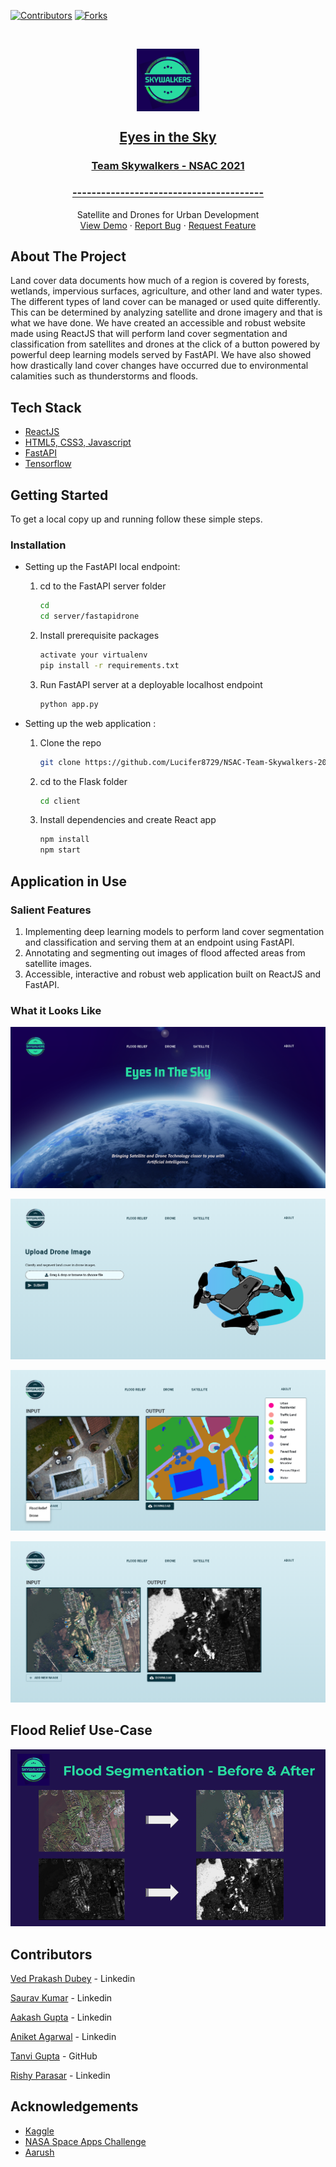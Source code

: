 <!--
*** Thanks for checking out the Best-README-Template. If you have a suggestion
*** that would make this better, please fork the repo and create a pull request
*** or simply open an issue with the tag "enhancement".
*** Thanks again! Now go create something AMAZING! :D
***
***
***
*** To avoid retyping too much info. Do a search and replace for the following:
*** github_username, repo_name, twitter_handle, email, project_title, project_description
-->



<!-- PROJECT SHIELDS -->
<!--
*** I'm using markdown "reference style" links for readability.
*** Reference links are enclosed in brackets [ ] instead of parentheses ( ).
*** See the bottom of this document for the declaration of the reference variables
*** for contributors-url, forks-url, etc. This is an optional, concise syntax you may use.
*** https://www.markdownguide.org/basic-syntax/#reference-style-links
-->
[![Contributors][contributors-shield]][contributors-url]
[![Forks][forks-shield]][forks-url]




<!-- PROJECT LOGO -->
<br />
<p align="center">
  <a href="https://rwishavg.github.io/COVID-19-and-India/frontend/index.html">
    <img align="center" src="images\logo_dark.png" alt="Logo" width="100" height="100">
    <h2 align="center">Eyes in the Sky</h2>
    <h3 align="center">Team Skywalkers - NSAC 2021</h3>
    <h3 align="center">----------------------------------------</h3>
  </a>
  <p align="center">
    Satellite and Drones for Urban Development
    <br />
    <a href="https://drive.google.com/file/d/1t8zIT7De759tVsXf4fjb--0hFfjvDSqO/view?usp=sharing">View Demo</a>
    ·
    <a href="https://github.com/Lucifer8729/NSAC-Team-Skywalkers-2021/issues">Report Bug</a>
    ·
    <a href="https://github.com/Lucifer8729/NSAC-Team-Skywalkers-2021/issues">Request Feature</a>
  </p>
</p>






<!-- ABOUT THE PROJECT -->
## About The Project

Land cover data documents how much of a region is covered by forests, wetlands, impervious surfaces, agriculture, and other land and water types. The different types of land cover can be managed or used quite differently. This can be determined by analyzing satellite and drone imagery and that is what we have done.
We have created an accessible and robust website made using ReactJS that will perform land cover segmentation and classification from satellites and drones at the click of a button powered by powerful deep learning models served by FastAPI. We have also showed how drastically land cover changes have occurred due to environmental calamities such as thunderstorms and floods.
 



## Tech Stack

* [ReactJS](https://reactjs.org/docs/getting-started.html)
* [HTML5, CSS3, Javascript](https://www.w3schools.com/html/html_scripts.asp)
* [FastAPI](https://fastapi.tiangolo.com/)
* [Tensorflow](https://www.tensorflow.org/)



<!-- GETTING STARTED -->
## Getting Started

To get a local copy up and running follow these simple steps.

### Installation

* Setting up the FastAPI local endpoint:

  1. cd to the FastAPI server folder

      ```sh
      cd
      cd server/fastapidrone
      ```

  2. Install prerequisite packages

      ```sh
      activate your virtualenv
      pip install -r requirements.txt
      ```

  3. Run FastAPI server at a deployable localhost endpoint

      ```sh
      python app.py
      ```

* Setting up the web application :

  1. Clone the repo

      ```sh
      git clone https://github.com/Lucifer8729/NSAC-Team-Skywalkers-2021.git
      ```

  2. cd to the Flask folder

        ```sh
        cd client
        ```

  3. Install dependencies and create React app
    
      ```sh
      npm install
      npm start
      ```


<!-- USAGE EXAMPLES -->
## Application in Use

### Salient Features

1. Implementing deep learning models to perform land cover segmentation and classification and serving them at an endpoint using FastAPI.
2. Annotating and segmenting out images of flood affected areas from satellite images. 
3. Accessible, interactive and robust web application built on ReactJS and FastAPI.

### What it Looks Like
![1](images\screencapture-localhost-3000-2021-10-04-04_10_17.png)

![2](images\screencapture-localhost-3000-drone-2021-10-04-04_14_34.png)

![3](images\screencapture-localhost-3000-output-2021-10-04-04_18_09.png)

![4](images\screencapture-localhost-3000-output-2021-10-04-04_15_48.png)

<!-- ROADMAP -->
## Flood Relief Use-Case

<img src="images\NSAC - Team Skywalkers Demo PPT.png" alt="Italian Trulli">







<!-- CONTACT -->
## Contributors

[Ved Prakash Dubey](https://www.linkedin.com/in/ved-prakash-dubey-swash/) - Linkedin

[Saurav Kumar](https://www.linkedin.com/in/saurav-kumar-70362a20a/) - Linkedin

[Aakash Gupta](https://www.linkedin.com/in/aakash-gupta-849ab120a/) - Linkedin

[Aniket Agarwal](https://www.linkedin.com/in/aniket-agarwal-0920/) - Linkedin

[Tanvi Gupta](https://github.com/Tanviguppta) - GitHub

[Rishy Parasar](https://www.linkedin.com/in/rishy-parasar-782601197/) - Linkedin

<!-- ACKNOWLEDGEMENTS -->
## Acknowledgements

* [Kaggle](https://www.kaggle.com/sudalairajkumar/covid19-in-india)
* [NASA Space Apps Challenge](https://www.spaceappschallenge.org/)
* [Aarush](https://www.linkedin.com/company/aaruush-srm-ist/)





<!-- MARKDOWN LINKS & IMAGES -->
<!-- https://www.markdownguide.org/basic-syntax/#reference-style-links -->
[contributors-shield]: https://img.shields.io/github/contributors/Lucifer8729/NSAC-Team-Skywalkers-2021
[forks-shield]: https://img.shields.io/github/forks/Lucifer8729/NSAC-Team-Skywalkers-2021
[contributors-url]: https://github.com/Lucifer8729/NSAC-Team-Skywalkers-2021/graphs/contributors
[forks-url]: https://github.com/Lucifer8729/NSAC-Team-Skywalkers-2021/network/members